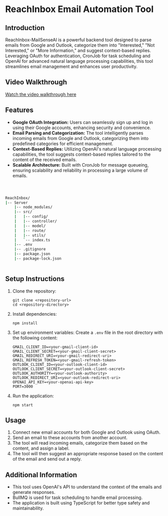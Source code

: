 # ReachInbox Email Automation Tool

## Introduction
ReachInbox-MailSenseAI is a powerful backend tool designed to parse emails from Google and Outlook, categorize them into "Interested," "Not Interested," or "More Information," and suggest context-based replies. Leveraging OAuth for authentication, CronJob for task scheduling and OpenAI for advanced natural language processing capabilities, this tool streamlines email management and enhances user productivity.

## Video Walkthrough
[Watch the video walkthrough here](https://www.loom.com/share/3418f4004b204913a88381fae0abea1f?sid=a348b45b-5d5e-49e6-bdd2-fd8627be7387)

## Features
- **Google OAuth Integration:** Users can seamlessly sign up and log in using their Google accounts, enhancing security and convenience.
- **Email Parsing and Categorization:** The tool intelligently parses incoming emails from Google and Outlook, categorizing them into predefined categories for efficient management.
- **Context-Based Replies:** Utilizing OpenAI's natural language processing capabilities, the tool suggests context-based replies tailored to the content of the received emails.
- **Scalable Architecture:** Built with CronJob for message queueing, ensuring scalability and reliability in processing a large volume of emails.
```bash



ReachInbox/
|-- Server
    |-- node_modules/
    |-- src/
    |   |-- config/
    |   |-- controller/
    |   |-- model/
    |   |-- route/
    |   |-- utils/
    |   `-- index.ts
    |-- .env
    |-- .gitignore
    |-- package.json
    |-- package-lock.json
 
```


## Setup Instructions

1. Clone the repository:
    ```
    git clone <repository-url>
    cd <repository-directory>
    ```

2. Install dependencies:
    ```
    npm install
    ```

3. Set up environment variables:
    Create a `.env` file in the root directory with the following content:
    ```
    GMAIL_CLIENT_ID=<your-gmail-client-id>
    GMAIL_CLIENT_SECRET=<your-gmail-client-secret>
    GMAIL_REDIRECT_URI=<your-gmail-redirect-uri>
    GMAIL_REFRESH_TOKEN=<your-gmail-refresh-token>
    OUTLOOK_CLIENT_ID=<your-outlook-client-id>
    OUTLOOK_CLIENT_SECRET=<your-outlook-client-secret>
    OUTLOOK_AUTHORITY=<your-outlook-authority>
    OUTLOOK_REDIRECT_URI=<your-outlook-redirect-uri>
    OPENAI_API_KEY=<your-openai-api-key>
    PORT=3000
    ```

4. Run the application:
    ```
    npm start
    ```

## Usage

1. Connect new email accounts for both Google and Outlook using OAuth.
2. Send an email to these accounts from another account.
3. The tool will read incoming emails, categorize them based on the content, and assign a label.
4. The tool will then suggest an appropriate response based on the content of the email and send out a reply.

## Additional Information

- This tool uses OpenAI's API to understand the context of the emails and generate responses.
- BullMQ is used for task scheduling to handle email processing.
- The application is built using TypeScript for better type safety and maintainability.
